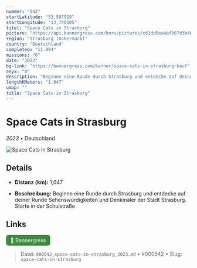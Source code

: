 ```yaml
---
nummer: "542"
startLatitude: "53,507919"
startLongitude: "13,746105"
titel: "Space Cats in Strasburg"
picture: "https://api.bannergress.com/bnrs/pictures/c61dd5eaabf367d3b46a1ee2f3da8b74"
region: "Strasburg (Uckermark)"
country: "Deutschland"
completed: "11.994"
missions: "6"
date: "2023"
bg-link: "https://bannergress.com/banner/space-cats-in-strasburg-bacf"
onyx: "0"
description: "Beginne eine Runde durch Strasburg und entdecke auf deiner Runde Sehenswürdigkeiten und Denkmäler der Stadt Strasburg. Starte in der Schulstraße"
lengthKMeters: "1,047"
umap: ""
title: "Space Cats in Strasburg"
---
```

# Space Cats in Strasburg

*2023* • Deutschland

![Space Cats in Strasburg](https://api.bannergress.com/bnrs/pictures/c61dd5eaabf367d3b46a1ee2f3da8b74)

## Details
- **Distanz (km):** 1,047



- **Beschreibung:** Beginne eine Runde durch Strasburg und entdecke auf deiner Runde Sehenswürdigkeiten und Denkmäler der Stadt Strasburg. Starte in der Schulstraße


## Links
<div style="margin-top: 0.5em;">
<a href="https://bannergress.com/banner/space-cats-in-strasburg-bacf" target="_blank" style="display:inline-block;margin-right:8px;padding:6px 12px;background-color:#3c8b3c;color:white;text-decoration:none;border-radius:6px;">🔗 Bannergress</a>

</div>


> Datei: `000542_space-cats-in-strasburg_2023.md` • #000542 • Slug: `space-cats-in-strasburg`
